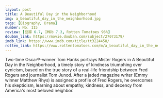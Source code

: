 ```yaml
---
layout: post 
title: A Beautiful Day in the Neighborhood
img: a_beautiful_day_in_the_neighborhood.jpg
tags: [Biography, Drama]
number: No. 115
review: [豆瓣 6.7, IMDb 7.3, Rotten Tomatoes 96%]
douban_link: https://movie.douban.com/subject/27073179/
imdb_link: https://www.imdb.com/title/tt3224458/
rotten_link: https://www.rottentomatoes.com/m/a_beautiful_day_in_the_neighborhood
---
```


Two-time Oscar®-winner Tom Hanks portrays Mister Rogers in A Beautiful Day in the Neighborhood, a timely story of kindness triumphing over cynicism, based on the true story of a real-life friendship between Fred Rogers and journalist Tom Junod. After a jaded magazine writer (Emmy winner Matthew Rhys) is assigned a profile of Fred Rogers, he overcomes his skepticism, learning about empathy, kindness, and decency from America's most beloved neighbor.